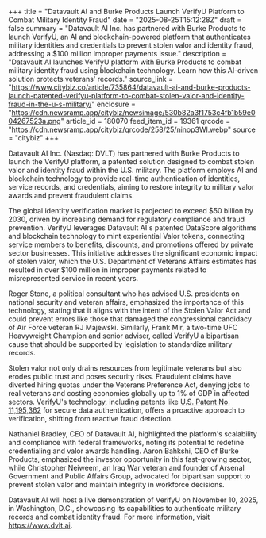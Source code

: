 +++
title = "Datavault AI and Burke Products Launch VerifyU Platform to Combat Military Identity Fraud"
date = "2025-08-25T15:12:28Z"
draft = false
summary = "Datavault AI Inc. has partnered with Burke Products to launch VerifyU, an AI and blockchain-powered platform that authenticates military identities and credentials to prevent stolen valor and identity fraud, addressing a $100 million improper payments issue."
description = "Datavault AI launches VerifyU platform with Burke Products to combat military identity fraud using blockchain technology. Learn how this AI-driven solution protects veterans' records."
source_link = "https://www.citybiz.co/article/735864/datavault-ai-and-burke-products-launch-patented-verifyu-platform-to-combat-stolen-valor-and-identity-fraud-in-the-u-s-military/"
enclosure = "https://cdn.newsramp.app/citybiz/newsimage/530b82a3f1753c4fb1b59e004267523a.png"
article_id = 180070
feed_item_id = 19361
qrcode = "https://cdn.newsramp.app/citybiz/qrcode/258/25/ninop3Wl.webp"
source = "citybiz"
+++

<p>Datavault AI Inc. (Nasdaq: DVLT) has partnered with Burke Products to launch the VerifyU platform, a patented solution designed to combat stolen valor and identity fraud within the U.S. military. The platform employs AI and blockchain technology to provide real-time authentication of identities, service records, and credentials, aiming to restore integrity to military valor awards and prevent fraudulent claims.</p><p>The global identity verification market is projected to exceed $50 billion by 2030, driven by increasing demand for regulatory compliance and fraud prevention. VerifyU leverages Datavault AI's patented DataScore algorithms and blockchain technology to mint experiential Valor tokens, connecting service members to benefits, discounts, and promotions offered by private sector businesses. This initiative addresses the significant economic impact of stolen valor, which the U.S. Department of Veterans Affairs estimates has resulted in over $100 million in improper payments related to misrepresented service in recent years.</p><p>Roger Stone, a political consultant who has advised U.S. presidents on national security and veteran affairs, emphasized the importance of this technology, stating that it aligns with the intent of the Stolen Valor Act and could prevent errors like those that damaged the congressional candidacy of Air Force veteran RJ Majewski. Similarly, Frank Mir, a two-time UFC Heavyweight Champion and senior adviser, called VerifyU a bipartisan cause that should be supported by legislation to standardize military records.</p><p>Stolen valor not only drains resources from legitimate veterans but also erodes public trust and poses security risks. Fraudulent claims have diverted hiring quotas under the Veterans Preference Act, denying jobs to real veterans and costing economies globally up to 1% of GDP in affected sectors. VerifyU's technology, including patents like <a href="https://www.uspto.gov/patents/search" rel="nofollow" target="_blank">U.S. Patent No. 11,195,362</a> for secure data authentication, offers a proactive approach to verification, shifting from reactive fraud detection.</p><p>Nathaniel Bradley, CEO of Datavault AI, highlighted the platform's scalability and compliance with federal frameworks, noting its potential to redefine credentialing and valor awards handling. Aaron Bahkshi, CEO of Burke Products, emphasized the investor opportunity in this fast-growing sector, while Christopher Neiweem, an Iraq War veteran and founder of Arsenal Government and Public Affairs Group, advocated for bipartisan support to prevent stolen valor and maintain integrity in workforce decisions.</p><p>Datavault AI will host a live demonstration of VerifyU on November 10, 2025, in Washington, D.C., showcasing its capabilities to authenticate military records and combat identity fraud. For more information, visit <a href="https://www.dvlt.ai" rel="nofollow" target="_blank">https://www.dvlt.ai</a>.</p>